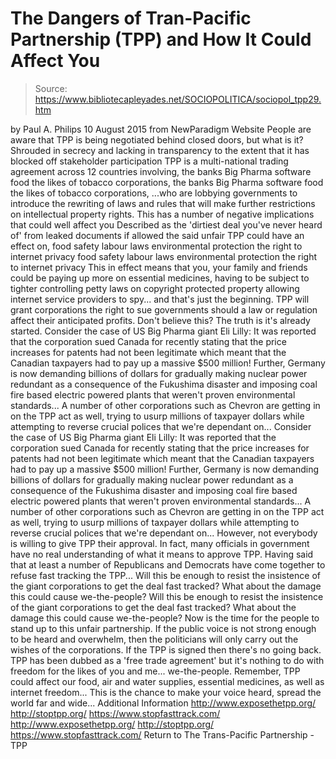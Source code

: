 # The Dangers of Tran-Pacific Partnership (TPP) and How It Could Affect You

> Source: https://www.bibliotecapleyades.net/SOCIOPOLITICA/sociopol_tpp29.htm

by Paul A. Philips 10 August 2015
from NewParadigm Website
People are aware that TPP is being negotiated behind closed doors, but what is it? Shrouded in secrecy and lacking in transparency to the extent that it has blocked off stakeholder participation TPP is a multi-national trading agreement across 12 countries involving,
the banks Big Pharma software food the likes of tobacco corporations,
the banks
Big Pharma
software
food
the likes of tobacco corporations,
...who are lobbying governments to introduce the rewriting of laws and rules that will make further restrictions on intellectual property rights.
This has a number of negative implications that could well affect you
Described as the 'dirtiest deal you've never heard of' from leaked documents if allowed the said unfair TPP could have an effect on,
food safety labour laws environmental protection the right to internet privacy
food safety
labour laws
environmental protection
the right to internet privacy
This in effect means that you, your family and friends could be paying up more on essential medicines, having to be subject to tighter controlling petty laws on copyright protected property allowing internet service providers to spy... and that's just the beginning. TPP will grant corporations the right to sue governments should a law or regulation affect their anticipated profits.
Don't believe this? The truth is it's already started.
Consider the case of US Big Pharma giant Eli Lilly: It was reported that the corporation sued Canada for recently stating that the price increases for patents had not been legitimate which meant that the Canadian taxpayers had to pay up a massive $500 million! Further, Germany is now demanding billions of dollars for gradually making nuclear power redundant as a consequence of the Fukushima disaster and imposing coal fire based electric powered plants that weren't proven environmental standards... A number of other corporations such as Chevron are getting in on the TPP act as well, trying to usurp millions of taxpayer dollars while attempting to reverse crucial polices that we're dependant on...
Consider the case of US Big Pharma giant Eli Lilly: It was reported that the corporation sued Canada for recently stating that the price increases for patents had not been legitimate which meant that the Canadian taxpayers had to pay up a massive $500 million!
Further, Germany is now demanding billions of dollars for gradually making nuclear power redundant as a consequence of the Fukushima disaster and imposing coal fire based electric powered plants that weren't proven environmental standards...
A number of other corporations such as Chevron are getting in on the TPP act as well, trying to usurp millions of taxpayer dollars while attempting to reverse crucial polices that we're dependant on...
However, not everybody is willing to give TPP their approval.
In fact, many officials in government have no real understanding of what it means to approve TPP. Having said that at least a number of Republicans and Democrats have come together to refuse fast tracking the TPP...
Will this be enough to resist the insistence of the giant corporations to get the deal fast tracked? What about the damage this could cause we-the-people?
Will this be enough to resist the insistence of the giant corporations to get the deal fast tracked?
What about the damage this could cause we-the-people?
Now is the time for the people to stand up to this unfair partnership.
If the public voice is not strong enough to be heard and overwhelm, then the politicians will only carry out the wishes of the corporations. If the TPP is signed then there's no going back. TPP has been dubbed as a 'free trade agreement' but it's nothing to do with freedom for the likes of you and me... we-the-people. Remember, TPP could affect our food, air and water supplies, essential medicines, as well as internet freedom...
This is the chance
to make your voice heard,
spread the world far and wide...
Additional Information
http://www.exposethetpp.org/ http://stoptpp.org/ https://www.stopfasttrack.com/
http://www.exposethetpp.org/
http://stoptpp.org/
https://www.stopfasttrack.com/
Return to The Trans-Pacific Partnership - TPP
